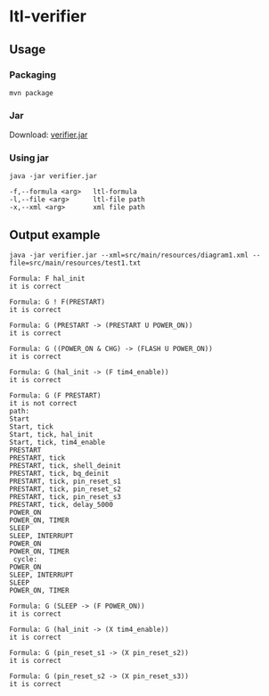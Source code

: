 # ltl-verifier

## Usage
### Packaging
`mvn package`

### Jar
Download: [verifier.jar](https://github.com/mikita95/ltl-verifier/releases/download/1.1/verifier.jar)

### Using jar
`java -jar verifier.jar`

```
-f,--formula <arg>   ltl-formula
-l,--file <arg>      ltl-file path
-x,--xml <arg>       xml file path
```

## Output example
```java -jar verifier.jar --xml=src/main/resources/diagram1.xml --file=src/main/resources/test1.txt```
```
Formula: F hal_init
it is correct

Formula: G ! F(PRESTART)
it is correct

Formula: G (PRESTART -> (PRESTART U POWER_ON))
it is correct

Formula: G ((POWER_ON & CHG) -> (FLASH U POWER_ON))
it is correct

Formula: G (hal_init -> (F tim4_enable))
it is correct

Formula: G (F PRESTART)
it is not correct
path:
Start
Start, tick
Start, tick, hal_init
Start, tick, tim4_enable
PRESTART
PRESTART, tick
PRESTART, tick, shell_deinit
PRESTART, tick, bq_deinit
PRESTART, tick, pin_reset_s1
PRESTART, tick, pin_reset_s2
PRESTART, tick, pin_reset_s3
PRESTART, tick, delay_5000
POWER_ON
POWER_ON, TIMER
SLEEP
SLEEP, INTERRUPT
POWER_ON
POWER_ON, TIMER
 cycle:
POWER_ON
SLEEP, INTERRUPT
SLEEP
POWER_ON, TIMER

Formula: G (SLEEP -> (F POWER_ON))
it is correct

Formula: G (hal_init -> (X tim4_enable))
it is correct

Formula: G (pin_reset_s1 -> (X pin_reset_s2))
it is correct

Formula: G (pin_reset_s2 -> (X pin_reset_s3))
it is correct
```

